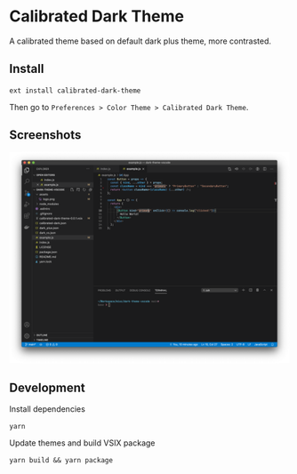 # Calibrated Dark Theme

A calibrated theme based on default dark plus theme, more contrasted.

## Install

```shell
ext install calibrated-dark-theme
```

Then go to `Preferences > Color Theme > Calibrated Dark Theme`.

## Screenshots

![Calibrated](assets/example.png)

## Development

Install dependencies
```shell
yarn
```

Update themes and build VSIX package
```shell
yarn build && yarn package
```
